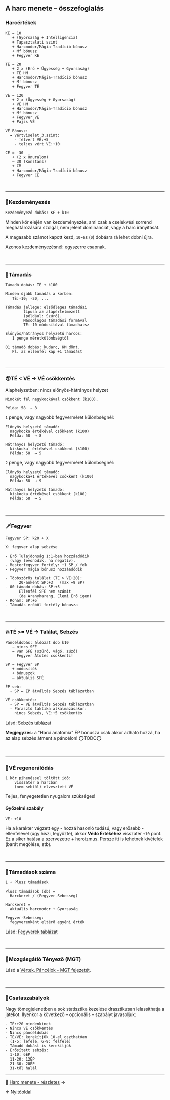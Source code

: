 
## A harc menete – összefoglalás

### Harcértékek
```
KÉ = 10
   + (Gyorsaság + Intelligencia)
   + Tapasztalati szint
   + Harcmodor/Mágia-Tradíció bónusz
   + Mf bónusz
   + Fegyver KÉ

TÉ = 20
   + 2 x (Erő + Ügyesség + Gyorsaság)
   + TÉ HM
   + Harcmodor/Mágia-Tradíció bónusz
   + Mf bónusz
   + Fegyver TÉ

VÉ = 120
   + 2 x (Ügyesség + Gyorsaság)
   + VÉ HM
   + Harcmodor/Mágia-Tradíció bónusz
   + Mf bónusz
   + Fegyver VÉ
   + Pajzs VÉ

VÉ Bónusz:
  → Vértviselet 3.szint:
    - félvért VÉ:+5
    - teljes vért VÉ:+10

CÉ = -30
   + (2 x Önuralom)
   – 30 (Konstans)
   + CM
   + Harcmodor/Mágia-Tradíció bónusz
   + Fegyver CÉ
```

<br />

---
### 🤞Kezdeményezés

```
Kezdeményező dobás: KÉ + k10
```

Minden kör elején van kezdeményezés, ami csak a cselekvési sorrend meghatározására szolgál, nem jelent dominanciát, vagy a harc irányítását.

A magasabb számot kapott kezd, `10`-es (`0`) dobásra rá lehet dobni újra.

Azonos kezdeményezésnél: egyszerre csapnak.

<br />

---
### 🤺Támadás

```
Támadó dobás: TÉ + k100
```

```
Minden újabb támadás a körben:
   TÉ:-10; -20, ...

Támadás jellege: elsődleges támadási
        típusa az alapértelmezett
        (például: Szúró).
        Másodlagos támadási formával
        TÉ:-10 módosítóval támadhatsz

Előnyös/hátrányos helyzetű harcos:
   1 penge méretkülönbségtől

01 támadó dobás: kudarc, KM dönt.
   Pl. az ellenfél kap +1 támadást
```

<br />

---
### 😵TÉ < VÉ  → VÉ csökkentés

Alaphelyzetben: nincs előnyös-hátrányos helyzet
```
Mindkét fél nagykockával csökkent (k100),

Példa: 58  → 8
```

`1` penge, vagy nagyobb fegyverméret különbségnél:

```
Előnyös helyzetű támadó:
  nagykocka értékével csökkent (k100)
  Példa: 58  → 8

Hátrányos helyzetű támadó:
  kiskocka` értékével csökkent (k100)
  Példa: 58  → 5
```

`2` penge, vagy nagyobb fegyverméret különbségnél:

```
Előnyös helyzetű támadó:
  nagykocka+1 értékével csökkent (k100)
  Példa: 58  → 9

Hátrányos helyzetű támadó:
  kiskocka értékével csökkent (k100)
  Példa: 58  → 5
```

<br />

---
### 🗡️Fegyver

```
Fegyver SP: k20 + X

X: fegyver alap sebzése
```

```
- Erő Tulajdonság 1:1-ben hozzáadódik
  (vagy levonódik, ha negatív).
- Mesterfegyver fortély: +1 SP / fok
- Fegyver mágia bónusz hozzáadódik
```

```
- Többszörös találat (TÉ > VÉ+20):
      20-anként SP:+3   (max +9 SP)
- 00 támadó dobás: SP:+5
      Ellenfél SFÉ nem számít
      (de Aranyharang, Elemi Erő igen)
- Roham: SP:+5
- Támadás erőből fortély bónusza
```

<br />

---
### 💥TÉ >= VÉ  → Találat, Sebzés

```
Páncéldobás: áldozat dob k10    
   → nincs SFÉ
   → van SFÉ (szúró, vágó, zúzó)
     Fegyver Átütés csökkenti!
```

```
SP = Fegyver SP
   + módosítók
   + bónuszok
   – aktuális SFÉ
```

```
ÉP seb:
  - SP ↔ ÉP átváltás Sebzés táblázatban

VÉ csökkentés:
  - SP ↔ VÉ átváltás Sebzés táblázatban
  - Fárasztó taktika alkalmazásakor:
    nincs Sebzés, VÉ:+5 csökkentés
```

Lásd: [Sebzés táblázat](063_08_02_harc_menete_reszletes.md#sebzés)

**Megjegyzés**: a "Harci anatómia" ÉP bónusza csak akkor adható hozzá, ha az alap sebzés átment a páncélon! ⭕TODO⭕

<br />

---
### 🍎VÉ regenerálódás
```
1 kör pihenéssel töltött idő:
    visszatér a harcban
    (nem sebtől) elvesztett VÉ
```

Teljes, fenyegetetlen nyugalom szükséges!

#### Győzelmi szabály

```
VÉ: +10
```

Ha a karakter végzett egy - hozzá hasonló tudású, vagy erősebb - ellenfelével (úgy hiszi, legyőzte), akkor **Védő Értékéhez** visszatér `+10` pont.\
Ez a siker hatása a szervezetre + heroizmus. Persze itt is lehetnek kivételek (barát megölése, stb).

<br />

---
### 🔢Támadások száma

```
1 + Plusz támadások

Plusz támadások (db) =
  Harckeret / (Fegyver-Sebesség)
```

```
Harckeret =
  aktuális harcmodor + Gyorsaság

Fegyver-Sebesség:
  fegyverenként eltérő egyéni érték 
```

Lásd: [Fegyverek táblázat](067_fegyverek.md)

<br />

---
### 🚷Mozgásgátló Tényező (MGT)

Lásd a [Vértek, Páncélok - MGT fejezetét](068_vertek_pancelok.md#mozgásgátló-tényező-mgt).

<br />

---
### 📖Csataszabályok

Nagy tömegjelenetben a sok statisztika kezelése drasztikusan lelassíthatja a játékot. Ilyenkor a következő – opcionális – szabályt javasoljuk:

```
- TÉ:+20 mindenkinek
- Nincs VÉ csökkentés
- Nincs páncéldobás
- TÉ/VÉ: kerekítjük 10-el oszthatóan
  (1-5: lefelé, 6-9: felfelé)
- Támadó dobást is kerekítjük
- Erősített sebzés:
  1-10: 6ÉP
  11-20: 12ÉP
  21-30: 20ÉP
  31-től halál
```

---

🔗 [Harc menete - részletes](063_08_02_harc_menete_reszletes.md) →

⚜️ [Nyitóoldal](start.md)